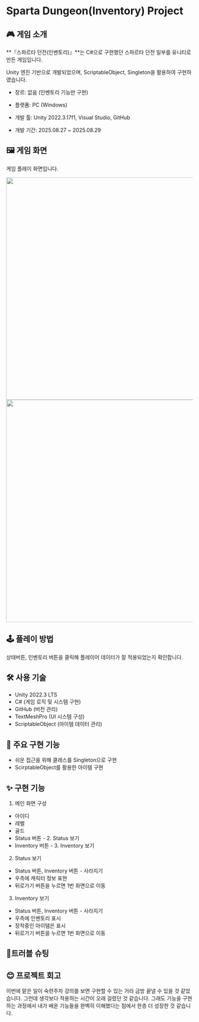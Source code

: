 # Sparta Dungeon(Inventory) Project

## 🎮 게임 소개
**『스파르타 던전(인벤토리)』**는 C#으로 구현했던 스파르타 던전 일부를 유니티로 만든 게임입니다.

Unity 엔진 기반으로 개발되었으며, ScriptableObject, Singleton을 활용하여 구현하였습니다.

- 장르: 없음 (인벤토리 기능만 구현)

- 플랫폼: PC (Windows)

- 개발 툴: Unity 2022.3.17f1, Visual Studio, GitHub

- 개발 기간: 2025.08.27 ~ 2025.08.29


## 🖼️ 게임 화면
<p>게임 플레이 화면입니다.</p>
<img src="https://github.com/user-attachments/assets/bec74a7a-c007-4626-8802-ff9565a9dacb" width="600"/>
<img src="https://github.com/user-attachments/assets/6159cd69-5926-4441-bd26-e6ef581f6a33" width="600"/>


## 🕹️ 플레이 방법

상태버튼, 인벤토리 버튼을 클릭해 플레이어 데이터가 잘 적용되었는지 확인합니다. 


## 🛠 사용 기술
- Unity 2022.3 LTS
- C# (게임 로직 및 시스템 구현)
- GitHub (버전 관리)
- TextMeshPro (UI 시스템 구성)
- ScriptableObject (아이템 데이터 관리)


## 🌟 주요 구현 기능 
 - 쉬운 접근을 위해 클래스를 Singleton으로 구현
 - ScirptableObject를 활용한 아이템 구현


## ✨ 구현 기능
1. 메인 화면 구성
- 아이디
- 레벨
- 골드
- Status 버튼 - 2. Status 보기
- Inventory 버튼 - 3. Inventory 보기

2. Status 보기
- Status 버튼, Inventory 버튼 - 사라지기
- 우측에 캐릭터 정보 표현
- 뒤로가기 버튼을 누르면 1번 화면으로 이동

3. Inventory 보기
- Status 버튼, Inventory 버튼 - 사라지기
- 우측에 인벤토리 표시
- 장착중인 아이템은 표시
- 뒤로가기 버튼을 누르면 1번 화면으로 이동


## 🧠트러블 슈팅  
<p></p>


## 😊 프로젝트 회고
<p>이번에 맡은 일이 숙련주차 강의를 보면 구현할 수 있는 거라 금방 끝낼 수 있을 것 같았습니다. 그런데 생각보다 적용하는 시간이 오래 걸렸던 것 같습니다. 그래도 기능을 구현하는 과정에서 내가 배운 기능들을 완벽히 이해했다는 점에서 한층 더 성장한 것 같습니다.</p>
